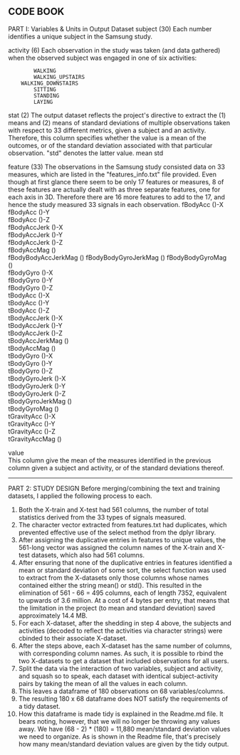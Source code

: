 CODE BOOK
-----------------------------------------------------------
PART I: Variables & Units in Output Dataset
subject (30)
	Each number identifies a unique subject in the Samsung study.

activity (6)
Each observation in the study was taken (and data gathered) when the observed subject was engaged in one of six activities:

        	WALKING
        	WALKING_UPSTAIRS
     	WALKING_DOWNSTAIRS
        	SITTING
        	STANDING
        	LAYING

stat (2)
The output dataset reflects the project's directive to extract the (1) means and (2) means of standard deviations of multiple observations taken with respect to 33 different metrics, given a subject and an activity.  Therefore, this column specifies whether the value is a mean of the outcomes, or of the standard deviation associated with that particular observation.  "std" denotes the latter value.
        	mean
        	std
        
feature (33)
The observations in the Samsung study consisted data on 33 measures, which are listed in the "features_info.txt" file provided.  Even though at first glance there seem to be only 17 features or measures, 8 of these features are actually dealt with as three separate features, one for each axis in 3D.  Therefore there are 16 more features to add to the 17, and hence the study measured 33 signals in each observation.
	fBodyAcc ()-X           
	fBodyAcc ()-Y          
 	fBodyAcc ()-Z           
	fBodyAccJerk ()-X      
 	fBodyAccJerk ()-Y       
	fBodyAccJerk ()-Z      
 	fBodyAccMag ()          
	fBodyBodyAccJerkMag () 
 	fBodyBodyGyroJerkMag () 
	fBodyBodyGyroMag ()    
 	fBodyGyro ()-X          
	fBodyGyro ()-Y         
 	fBodyGyro ()-Z          
	tBodyAcc ()-X          
 	tBodyAcc ()-Y           
	tBodyAcc ()-Z          
 	tBodyAccJerk ()-X       
	tBodyAccJerk ()-Y      
 	tBodyAccJerk ()-Z      
 	tBodyAccJerkMag ()     
 	tBodyAccMag ()          
	tBodyGyro ()-X         
 	tBodyGyro ()-Y          
	tBodyGyro ()-Z         
 	tBodyGyroJerk ()-X      
	tBodyGyroJerk ()-Y     
 	tBodyGyroJerk ()-Z      
	tBodyGyroJerkMag ()    
 	tBodyGyroMag ()         
	tGravityAcc ()-X       
 	tGravityAcc ()-Y        
	tGravityAcc ()-Z       
 	tGravityAccMag ()

value     
This column give the mean of the measures identified in the previous column given a subject and activity, or of the standard deviations thereof.  
    
-----------------------------------------------------------
PART 2: STUDY DESIGN
Before merging/combining the text and training datasets, I applied the following process to each.
1) Both the X-train and X-test had 561 columns, the number of total statistics derived from the 33 types of signals measured.  
2) The character vector extracted from features.txt had duplicates, which prevented effective use of the select method from the dplyr library.
3) After assigning the duplicative entries in features to unique values, the 561-long vector was assigned the column names of the X-train and X-test datasets, which also had 561 columns.
4) After ensuring that none of the duplicative entries in features identified a mean or standard deviation of some sort, the select function was used to extract from the X-datasets only those columns whose names contained either the string mean() or std().  This resulted in the elimination of 561 - 66 = 495 columns, each of length 7352, equivalent to upwards of 3.6 million.  At a cost of 4 bytes per entry, that means that the limitation in the project (to mean and standard deviation) saved approximately 14.4 MB.
5) For each X-dataset, after the shedding in step 4 above, the subjects and activities (decoded to reflect the activities via character strings) were cbinded to their associate X-dataset.
6) After the steps above, each X-dataset has the same number of columns, with corresponding column names.  As such, it is possible to rbind the two X-datasets to get a dataset that included observations for all users.
7) Split the data via the interaction of two variables, subject and activity, and squash so to speak, each dataset with identical subject-activity pairs by taking the mean of all the values in each column.  
8) This leaves a dataframe of 180 observations on 68 variables/columns.
9) The resulting 180 x 68 dataframe does NOT satisfy the requirements of a tidy dataset.
10) How this dataframe is made tidy is explained in the Readme.md file.  It bears noting, however, that we will no longer be throwing any values away.  We have (68 - 2) * (180) = 11,880 mean/standard deviation values we need to organize.  As is shown in the Readme file, that's precisely how many mean/standard deviation values are given by the tidy output.


      
